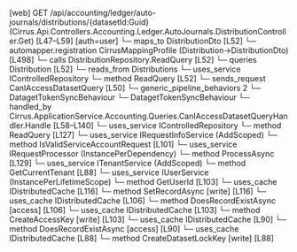 [web] GET /api/accounting/ledger/auto-journals/distributions/{datasetId:Guid}  (Cirrus.Api.Controllers.Accounting.Ledger.AutoJournals.DistributionController.Get)  [L47–L59] [auth=user]
  └─ maps_to DistributionDto [L52]
    └─ automapper.registration CirrusMappingProfile (Distribution->DistributionDto) [L498]
  └─ calls DistributionRepository.ReadQuery [L52]
  └─ queries Distribution [L52]
    └─ reads_from Distributions
  └─ uses_service IControlledRepository<Distribution>
    └─ method ReadQuery [L52]
  └─ sends_request CanIAccessDatasetQuery [L50]
    └─ generic_pipeline_behaviors 2
      └─ DatagetTokenSyncBehaviour
      └─ DatagetTokenSyncBehaviour
    └─ handled_by Cirrus.ApplicationService.Accounting.Queries.CanIAccessDatasetQueryHandler.Handle [L58–L140]
      └─ uses_service IControlledRepository<Dataset>
        └─ method ReadQuery [L127]
      └─ uses_service IRequestInfoService (AddScoped)
        └─ method IsValidServiceAccountRequest [L101]
      └─ uses_service IRequestProcessor (InstancePerDependency)
        └─ method ProcessAsync [L129]
      └─ uses_service ITenantService (AddScoped)
        └─ method GetCurrentTenant [L88]
      └─ uses_service IUserService (InstancePerLifetimeScope)
        └─ method GetUserId [L103]
      └─ uses_cache IDistributedCache [L116]
        └─ method SetRecordAsync [write] [L116]
      └─ uses_cache IDistributedCache [L106]
        └─ method DoesRecordExistAsync [access] [L106]
      └─ uses_cache IDistributedCache [L103]
        └─ method CreateAccessKey [write] [L103]
      └─ uses_cache IDistributedCache [L90]
        └─ method DoesRecordExistAsync [access] [L90]
      └─ uses_cache IDistributedCache [L88]
        └─ method CreateDatasetLockKey [write] [L88]

